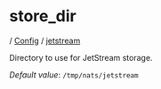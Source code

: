 # store_dir

/ [Config](../..) / [jetstream](..) 

Directory to use for JetStream storage.

*Default value*: `/tmp/nats/jetstream`
